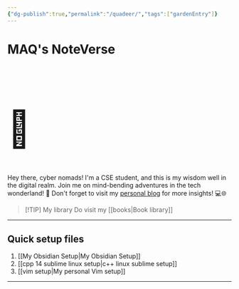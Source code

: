 ```yaml
---
{"dg-publish":true,"permalink":"/quadeer/","tags":["gardenEntry"]}
---
```


# MAQ's NoteVerse
 <h1 style="font-size: 80px">📒</h1>
 Hey there, cyber nomads! I'm a CSE student, and this is my wisdom well in the digital realm. Join me on mind-bending adventures in the tech wonderland! 🚀 Don't forget to visit my <a href="https://themaqblog.netlify.app/">personal blog</a> for more insights! 💻🌐 

> [!TIP] My library
> Do visit my [[books\|Book library]]

<hr>

## Quick setup files
1. [[My Obsidian Setup\|My Obsidian Setup]]
2. [[cpp 14 sublime linux setup\|c++ linux sublime setup]]
3. [[vim setup\|My personal Vim setup]]
<hr>







